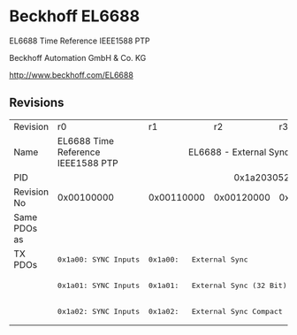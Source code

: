 # Beckhoff EL6688

EL6688 Time Reference IEEE1588 PTP

Beckhoff Automation GmbH & Co. KG

http://www.beckhoff.com/EL6688

## Revisions
<table>
<tr >
<td>Revision</td>
<td><div class="foo">r0</div></td>
<td><div class="foo">r1</div></td>
<td><div class="foo">r2</div></td>
<td><div class="foo">r3</div></td>
<td><div class="foo">r4</div></td>
<td><div class="foo">r6</div></td>
</tr>
<tr >
<td>Name</td>
<td><div class="foo">EL6688 Time Reference IEEE1588 PTP</div></td>
<td colspan=5 align="center"><div class="foo">EL6688 - External Synchronisation Interface (IEEE1588)</div></td>
</tr>
<tr >
<td>PID</td>
<td colspan=6 align="center"><div class="foo">0x1a203052</div></td>
</tr>
<tr >
<td>Revision No</td>
<td><div class="foo">0x00100000</div></td>
<td><div class="foo">0x00110000</div></td>
<td><div class="foo">0x00120000</div></td>
<td><div class="foo">0x00130000</div></td>
<td><div class="foo">0x00140000</div></td>
<td><div class="foo">0x00160000</div></td>
</tr>
<tr >
<td>Same PDOs as</td>
<td colspan=6 align="center"><div class="foo"></div></td>
</tr>
<tr class="txpdo pdosection">
<td rowspan=3 valign=top>TX PDOs</td>
<td><pre>0x1a00: SYNC Inputs</pre></td>
<td colspan=5 align="left"><pre>0x1a00:   External Sync</pre></td>
<td></td>
</tr>
<tr class="txpdo pdosection">
<td><pre>0x1a01: SYNC Inputs</pre></td>
<td colspan=5 align="left"><pre>0x1a01:   External Sync (32 Bit)</pre></td>
</tr>
<tr class="txpdo pdosection">
<td><pre>0x1a02: SYNC Inputs</pre></td>
<td colspan=5 align="left"><pre>0x1a02:   External Sync Compact</pre></td>
</tr>
</table>
